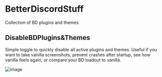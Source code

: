 # BetterDiscordStuff
Collection of BD plugins and themes

## DisableBDPlugins&Themes
Simple toggle to quickly disable all active plugins and themes. Useful if you want to take vanilla screenshots, prevent crashes after startup, see how vanilla feels again, or compare your BD loadout to vanilla.

![image](https://user-images.githubusercontent.com/12171532/206879091-7c2ae157-cf4e-445c-8023-f00b41f9b31c.png)
